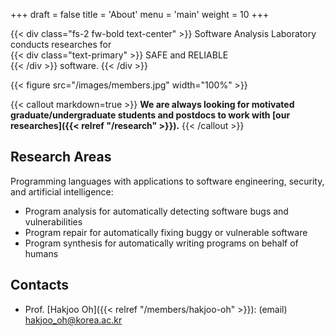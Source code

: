 +++
draft = false
title = 'About'
menu = 'main'
weight = 10
+++

{{< div class="fs-2 fw-bold text-center" >}}
Software Analysis Laboratory conducts researches for<br>
{{< div class="text-primary" >}}
SAFE and RELIABLE<br>
{{< /div >}}
software.
{{< /div >}}

{{< figure src="/images/members.jpg" width="100%" >}}

{{< callout markdown=true >}}
**We are always looking for motivated graduate/undergraduate students and postdocs to work with [our researches]({{< relref "/research" >}}).**
{{< /callout >}}

## Research Areas

Programming languages with applications to software engineering, security, and artificial intelligence:
- Program analysis for automatically detecting software bugs and vulnerabilities
- Program repair for automatically fixing buggy or vulnerable software
- Program synthesis for automatically writing programs on behalf of humans

## Contacts

- Prof. [Hakjoo Oh]({{< relref "/members/hakjoo-oh" >}}): (email) hakjoo_oh@korea.ac.kr
